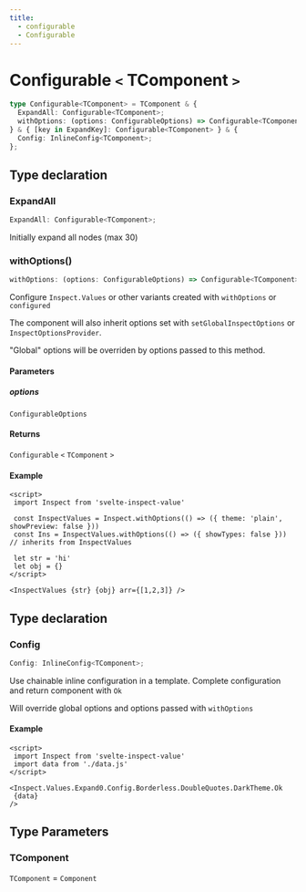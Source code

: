 ```yaml
---
title:
  - configurable
  - Configurable
---
```


# Configurable `<` TComponent `>` 

```ts
type Configurable<TComponent> = TComponent & {
  ExpandAll: Configurable<TComponent>;
  withOptions: (options: ConfigurableOptions) => Configurable<TComponent>;
} & { [key in ExpandKey]: Configurable<TComponent> } & {
  Config: InlineConfig<TComponent>;
};
```

## Type declaration

### ExpandAll

```ts
ExpandAll: Configurable<TComponent>;
```

Initially expand all nodes (max 30)

### withOptions()

```ts
withOptions: (options: ConfigurableOptions) => Configurable<TComponent>;
```

Configure `Inspect.Values` or other variants created with `withOptions` or `configured`

The component will also inherit options set with `setGlobalInspectOptions` or `InspectOptionsProvider`.

"Global" options will be overriden by options passed to this method.

#### Parameters

##### options

`ConfigurableOptions`

#### Returns

`Configurable` `<` `TComponent` `>` 

#### Example

```svelte
<script>
 import Inspect from 'svelte-inspect-value'

 const InspectValues = Inspect.withOptions(() => ({ theme: 'plain', showPreview: false }))
 const Ins = InspectValues.withOptions(() => ({ showTypes: false })) // inherits from InspectValues

 let str = 'hi'
 let obj = {}
</script>

<InspectValues {str} {obj} arr={[1,2,3]} />
```

## Type declaration

### Config

```ts
Config: InlineConfig<TComponent>;
```

Use chainable inline configuration in a template.
Complete configuration and return component with `Ok`

Will override global options and options passed with `withOptions`

#### Example

```svelte
<script>
 import Inspect from 'svelte-inspect-value'
 import data from './data.js'
</script>

<Inspect.Values.Expand0.Config.Borderless.DoubleQuotes.DarkTheme.Ok
 {data}
/>
```

## Type Parameters

### TComponent

`TComponent` = `Component`
